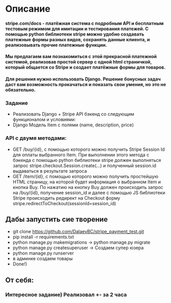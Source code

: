 # Описание
#### stripe.com/docs - платёжная система с подробным API и бесплатным тестовым режимом для имитации и тестирования платежей. С помощью python библиотеки stripe можно удобно создавать платежные формы разных видов, сохранять данные клиента, и реализовывать прочие платежные функции. 
#### Мы предлагаем вам познакомиться с этой прекрасной платежной системой, реализовав простой сервер с одной html страничкой, который общается со Stripe и создает платёжные формы для товаров. 
#### Для решения нужно использовать Django. Решение бонусных задач даст вам возможность прокачаться и показать свои умения, но это не обязательно. 
### Задание
* Реализовать Django + Stripe API бэкенд со следующим функционалом и условиями:
* Django Модель Item с полями (name, description, price) 
### API с двумя методами:
*  GET /buy/{id}, c помощью которого можно получить Stripe Session Id для оплаты выбранного Item. При выполнении этого метода c бэкенда с помощью python библиотеки stripe должен выполняться запрос stripe.checkout.Session.create(...) и полученный session.id выдаваться в результате запроса
*  GET /item/{id}, c помощью которого можно получить простейшую HTML страницу, на которой будет информация о выбранном Item и кнопка Buy. По нажатию на кнопку Buy должен происходить запрос на /buy/{id}, получение session_id и далее  с помощью JS библиотеки Stripe происходить редирект на Checkout форму stripe.redirectToCheckout(sessionId=session_id)


## Дабы запустить сие творение

* git clone https://github.com/DalaevBC/stripe_payment_test.git
* pip install -r requirements.txt
* python manage.py makemigrations -> python manage.py migrate
* python manage.py createsuperuser -> Создаем супер юзера
* python manage.py runserver
* в админке создаем товары
* Done!)

## От себя:
### Интересное задание) Реализовал +- за 2 часа
